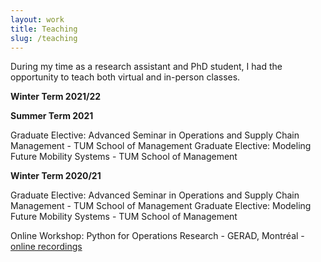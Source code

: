 ```yaml
---
layout: work
title: Teaching
slug: /teaching
---
```


During my time as a research assistant and PhD student, I had the opportunity to teach both virtual and in-person classes.

**Winter Term 2021/22**

**Summer Term 2021**

Graduate Elective: Advanced Seminar in Operations and Supply Chain Management - TUM School of Management
Graduate Elective: Modeling Future Mobility Systems - TUM School of Management

**Winter Term 2020/21**

Graduate Elective: Advanced Seminar in Operations and Supply Chain Management - TUM School of Management
Graduate Elective: Modeling Future Mobility Systems - TUM School of Management

Online Workshop: Python for Operations Research - GERAD, Montréal - [online recordings](https://www.youtube.com/watch?v=MD2KSd4M68M&list=PLV_P5YiB-jct6AHc_bGBoQZ3dMRmBOAaV)

<br />
